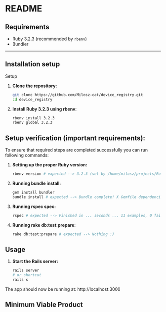 # README

## Requirements

- Ruby 3.2.3 (recommended by `rbenv`)
- Bundler

---

## Installation setup

Setup

1. **Clone the repository:**

   ```bash
   git clone https://github.com/Milosz-cat/device_registry.git
   cd device_registry
   ```

2. **Install Ruby 3.2.3 using rbenv:**

    ```bash
    rbenv install 3.2.3
    rbenv global 3.2.3
    ```

## Setup verification (important requirements):

To ensure that required steps are completed successfully you can run following commands:

1.  **Setting up the proper Ruby version:**

    ```bash
    rbenv version # expected --> 3.2.3 (set by /home/milosz/projects/RubyOnRails/device_registry/.ruby-version)
    ```

2.  **Running bundle install:**

    ```bash
    gem install bundler
    bundle install # expected --> Bundle complete! X Gemfile dependencies, Y gems now installed.
    ```  
    
3.  **Running rspec spec:**

    ```bash
    rspec # expected --> Finished in ... seconds ... 11 examples, 0 failures
    ```

4.  **Running rake db:test:prepare:**

    ```bash
    rake db:test:prepare # expected --> Nothing :)
    ```

## Usage

1.  **Start the Rails server:**

    ```bash
    rails server
    # or shortcut
    rails s
    ```

The app should now be running at: http://localhost:3000

## Minimum Viable Product